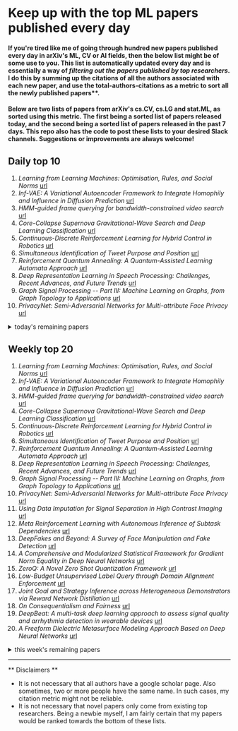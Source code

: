 # Keep up with the top ML papers published every day

#### If you're tired like me of going through hundred new papers published every day in arXiv's ML, CV or AI fields, then the below list might be of some use to you. This list is automatically updated every day and is essentially a way of *filtering out the papers published by top researchers*. I do this by summing up the citations of all the authors associated with each new paper, and use the total-authors-citations as a metric to sort all the newly published papers**. 

#### Below are two lists of papers from arXiv's cs.CV, cs.LG and stat.ML, as sorted using this metric. The first being a sorted list of papers released today, and the second being a sorted list of papers released in the past 7 days. This repo also has the code to post these lists to your desired Slack channels. Suggestions or improvements are always welcome!

## Daily top 10
1. *Learning from Learning Machines: Optimisation, Rules, and Social Norms* [url](http://arxiv.org/abs/2001.00006)
2. *Inf-VAE: A Variational Autoencoder Framework to Integrate Homophily and Influence in Diffusion Prediction* [url](http://arxiv.org/abs/2001.00132)
3. *HMM-guided frame querying for bandwidth-constrained video search* [url](http://arxiv.org/abs/2001.00057)
4. *Core-Collapse Supernova Gravitational-Wave Search and Deep Learning Classification* [url](http://arxiv.org/abs/2001.00279)
5. *Continuous-Discrete Reinforcement Learning for Hybrid Control in Robotics* [url](http://arxiv.org/abs/2001.00449)
6. *Simultaneous Identification of Tweet Purpose and Position* [url](http://arxiv.org/abs/2001.00051)
7. *Reinforcement Quantum Annealing: A Quantum-Assisted Learning Automata Approach* [url](http://arxiv.org/abs/2001.00234)
8. *Deep Representation Learning in Speech Processing: Challenges, Recent Advances, and Future Trends* [url](http://arxiv.org/abs/2001.00378)
9. *Graph Signal Processing -- Part III: Machine Learning on Graphs, from Graph Topology to Applications* [url](http://arxiv.org/abs/2001.00426)
10. *PrivacyNet: Semi-Adversarial Networks for Multi-attribute Face Privacy* [url](http://arxiv.org/abs/2001.00561)
<details><summary>today's remaining papers</summary>
  <ol start=11>
    <li><i>Using Data Imputation for Signal Separation in High Contrast Imaging</i> <a href="http://arxiv.org/abs/2001.00563">url</a></li>
    <li><i>Meta Reinforcement Learning with Autonomous Inference of Subtask Dependencies</i> <a href="http://arxiv.org/abs/2001.00248">url</a></li>
    <li><i>DeepFakes and Beyond: A Survey of Face Manipulation and Fake Detection</i> <a href="http://arxiv.org/abs/2001.00179">url</a></li>
    <li><i>A Comprehensive and Modularized Statistical Framework for Gradient Norm Equality in Deep Neural Networks</i> <a href="http://arxiv.org/abs/2001.00254">url</a></li>
    <li><i>ZeroQ: A Novel Zero Shot Quantization Framework</i> <a href="http://arxiv.org/abs/2001.00281">url</a></li>
    <li><i>Low-Budget Unsupervised Label Query through Domain Alignment Enforcement</i> <a href="http://arxiv.org/abs/2001.00238">url</a></li>
    <li><i>Joint Goal and Strategy Inference across Heterogeneous Demonstrators via Reward Network Distillation</i> <a href="http://arxiv.org/abs/2001.00503">url</a></li>
    <li><i>On Consequentialism and Fairness</i> <a href="http://arxiv.org/abs/2001.00329">url</a></li>
    <li><i>DeepBeat: A multi-task deep learning approach to assess signal quality and arrhythmia detection in wearable devices</i> <a href="http://arxiv.org/abs/2001.00155">url</a></li>
    <li><i>A Freeform Dielectric Metasurface Modeling Approach Based on Deep Neural Networks</i> <a href="http://arxiv.org/abs/2001.00121">url</a></li>
    <li><i>BlendMask: Top-Down Meets Bottom-Up for Instance Segmentation</i> <a href="http://arxiv.org/abs/2001.00309">url</a></li>
    <li><i>Reasoning on Knowledge Graphs with Debate Dynamics</i> <a href="http://arxiv.org/abs/2001.00461">url</a></li>
    <li><i>Options of Interest: Temporal Abstraction with Interest Functions</i> <a href="http://arxiv.org/abs/2001.00271">url</a></li>
    <li><i>DuDoNet++: Encoding mask projection to reduce CT metal artifacts</i> <a href="http://arxiv.org/abs/2001.00340">url</a></li>
    <li><i>Joint Unsupervised Learning for the Vertebra Segmentation, Artifact Reduction and Modality Translation of CBCT Images</i> <a href="http://arxiv.org/abs/2001.00339">url</a></li>
    <li><i>First image then video: A two-stage network for spatiotemporal video denoising</i> <a href="http://arxiv.org/abs/2001.00346">url</a></li>
    <li><i>On the Resilience of Deep Learning for Reduced-voltage FPGAs</i> <a href="http://arxiv.org/abs/2001.00053">url</a></li>
    <li><i>Restricting the Flow: Information Bottlenecks for Attribution</i> <a href="http://arxiv.org/abs/2001.00396">url</a></li>
    <li><i>Visual Machine Learning: Insight through Eigenvectors, Chladni patterns and community detection in 2D particulate structures</i> <a href="http://arxiv.org/abs/2001.00345">url</a></li>
    <li><i>Visual Evaluation of Generative Adversarial Networks for Time Series Data</i> <a href="http://arxiv.org/abs/2001.00062">url</a></li>
    <li><i>Graph-FCN for image semantic segmentation</i> <a href="http://arxiv.org/abs/2001.00335">url</a></li>
    <li><i>Deep Learning Training with Simulated Approximate Multipliers</i> <a href="http://arxiv.org/abs/2001.00060">url</a></li>
    <li><i>Thresholds of descending algorithms in inference problems</i> <a href="http://arxiv.org/abs/2001.00479">url</a></li>
    <li><i>Privacy for Rescue: A New Testimony Why Privacy is Vulnerable In Deep Models</i> <a href="http://arxiv.org/abs/2001.00493">url</a></li>
    <li><i>Multi-organ Segmentation over Partially Labeled Datasets with Multi-scale Feature Abstraction</i> <a href="http://arxiv.org/abs/2001.00208">url</a></li>
    <li><i>Uncertainty-Based Out-of-Distribution Classification in Deep Reinforcement Learning</i> <a href="http://arxiv.org/abs/2001.00496">url</a></li>
    <li><i>Ensembles of Many Diverse Weak Defenses can be Strong: Defending Deep Neural Networks Against Adversarial Attacks</i> <a href="http://arxiv.org/abs/2001.00308">url</a></li>
    <li><i>Lossless Compression of Deep Neural Networks</i> <a href="http://arxiv.org/abs/2001.00218">url</a></li>
    <li><i>Video Cloze Procedure for Self-Supervised Spatio-Temporal Learning</i> <a href="http://arxiv.org/abs/2001.00294">url</a></li>
    <li><i>Non-rigid Registration Method between 3D CT Liver Data and 2D Ultrasonic Images based on Demons Model</i> <a href="http://arxiv.org/abs/2001.00035">url</a></li>
    <li><i>Motivic clustering schemes for directed graphs</i> <a href="http://arxiv.org/abs/2001.00278">url</a></li>
    <li><i>Pre-trained Contextual Embedding of Source Code</i> <a href="http://arxiv.org/abs/2001.00059">url</a></li>
    <li><i>Adversarial Policies in Learning Systems with Malicious Experts</i> <a href="http://arxiv.org/abs/2001.00543">url</a></li>
    <li><i>Lightweight Residual Densely Connected Convolutional Neural Network</i> <a href="http://arxiv.org/abs/2001.00526">url</a></li>
    <li><i>Kalman Filtering and Expectation Maximization for Multitemporal Spectral Unmixing</i> <a href="http://arxiv.org/abs/2001.00425">url</a></li>
    <li><i>Temporal-Spatial Neural Filter: Direction Informed End-to-End Multi-channel Target Speech Separation</i> <a href="http://arxiv.org/abs/2001.00391">url</a></li>
    <li><i>Learning-Aided Deep Path Prediction for Sphere Decoding in Large MIMO Systems</i> <a href="http://arxiv.org/abs/2001.00342">url</a></li>
    <li><i>Histogram Layers for Texture Analysis</i> <a href="http://arxiv.org/abs/2001.00215">url</a></li>
    <li><i>Cost-Function-Dependent Barren Plateaus in Shallow Quantum Neural Networks</i> <a href="http://arxiv.org/abs/2001.00550">url</a></li>
    <li><i>Multi-lane Detection Using Instance Segmentation and Attentive Voting</i> <a href="http://arxiv.org/abs/2001.00236">url</a></li>
    <li><i>PAC Confidence Sets for Deep Neural Networks via Calibrated Prediction</i> <a href="http://arxiv.org/abs/2001.00106">url</a></li>
    <li><i>Scalable Hierarchical Clustering with Tree Grafting</i> <a href="http://arxiv.org/abs/2001.00076">url</a></li>
    <li><i>Quantum Adversarial Machine Learning</i> <a href="http://arxiv.org/abs/2001.00030">url</a></li>
    <li><i>Computational model discovery with reinforcement learning</i> <a href="http://arxiv.org/abs/2001.00008">url</a></li>
    <li><i>A Generalized Deep Learning Framework for Whole-Slide Image Segmentation and Analysis</i> <a href="http://arxiv.org/abs/2001.00258">url</a></li>
    <li><i>PatDNN: Achieving Real-Time DNN Execution on Mobile Devices with Pattern-based Weight Pruning</i> <a href="http://arxiv.org/abs/2001.00138">url</a></li>
    <li><i>A Deep Structural Model for Analyzing Correlated Multivariate Time Series</i> <a href="http://arxiv.org/abs/2001.00559">url</a></li>
    <li><i>NAS-Bench-102: Extending the Scope of Reproducible Neural Architecture Search</i> <a href="http://arxiv.org/abs/2001.00326">url</a></li>
    <li><i>Non-Parametric Learning of Gaifman Models</i> <a href="http://arxiv.org/abs/2001.00528">url</a></li>
    <li><i>Dual Adversarial Domain Adaptation</i> <a href="http://arxiv.org/abs/2001.00153">url</a></li>
    <li><i>Long-Term Visitation Value for Deep Exploration in Sparse Reward Reinforcement Learning</i> <a href="http://arxiv.org/abs/2001.00119">url</a></li>
    <li><i>Using CNNs For Users Segmentation In Video See-Through Augmented Virtuality</i> <a href="http://arxiv.org/abs/2001.00487">url</a></li>
    <li><i>Handwritten Optical Character Recognition (OCR): A Comprehensive Systematic Literature Review (SLR)</i> <a href="http://arxiv.org/abs/2001.00139">url</a></li>
    <li><i>Kernelized Support Tensor Train Machines</i> <a href="http://arxiv.org/abs/2001.00360">url</a></li>
    <li><i>A generalization of the symmetrical and optimal probability-to-possibility transformations</i> <a href="http://arxiv.org/abs/2001.00007">url</a></li>
    <li><i>Residual Block-based Multi-Label Classification and Localization Network with Integral Regression for Vertebrae Labeling</i> <a href="http://arxiv.org/abs/2001.00170">url</a></li>
    <li><i>Inter- and Intra-domain Knowledge Transfer for Related Tasks in Deep Character Recognition</i> <a href="http://arxiv.org/abs/2001.00448">url</a></li>
    <li><i>Online Similarity Learning with Feedback for Invoice Line Item Matching</i> <a href="http://arxiv.org/abs/2001.00288">url</a></li>
    <li><i>No Spurious Local Minima in Deep Quadratic Networks</i> <a href="http://arxiv.org/abs/2001.00098">url</a></li>
    <li><i>The Gambler's Problem and Beyond</i> <a href="http://arxiv.org/abs/2001.00102">url</a></li>
    <li><i>Protecting GANs against privacy attacks by preventing overfitting</i> <a href="http://arxiv.org/abs/2001.00071">url</a></li>
    <li><i>EEG based Continuous Speech Recognition using Transformers</i> <a href="http://arxiv.org/abs/2001.00501">url</a></li>
    <li><i>Erase and Restore: Simple, Accurate and Resilient Detection of $L_2$ Adversarial Examples</i> <a href="http://arxiv.org/abs/2001.00116">url</a></li>
    <li><i>Stacked DeBERT: All Attention in Incomplete Data for Text Classification</i> <a href="http://arxiv.org/abs/2001.00137">url</a></li>
    <li><i>Robust Marine Buoy Placement for Ship Detection Using Dropout K-Means</i> <a href="http://arxiv.org/abs/2001.00564">url</a></li>
    <li><i>Physically Plausible Spectral Reconstruction from RGB Images</i> <a href="http://arxiv.org/abs/2001.00558">url</a></li>
    <li><i>Reject Illegal Inputs with Generative Classifier Derived from Any Discriminative Classifier</i> <a href="http://arxiv.org/abs/2001.00483">url</a></li>
    <li><i>Butterfly detection and classification based on integrated YOLO algorithm</i> <a href="http://arxiv.org/abs/2001.00361">url</a></li>
    <li><i>Deep Learning for Learning Graph Representations</i> <a href="http://arxiv.org/abs/2001.00293">url</a></li>
    <li><i>Video Saliency Prediction Using Enhanced Spatiotemporal Alignment Network</i> <a href="http://arxiv.org/abs/2001.00292">url</a></li>
    <li><i>Fast Estimation of Information Theoretic Learning Descriptors using Explicit Inner Product Spaces</i> <a href="http://arxiv.org/abs/2001.00265">url</a></li>
    <li><i>Ensemble emotion recognizing with multiple modal physiological signals</i> <a href="http://arxiv.org/abs/2001.00191">url</a></li>
    <li><i>A Coarse-to-Fine Adaptive Network for Appearance-Based Gaze Estimation</i> <a href="http://arxiv.org/abs/2001.00187">url</a></li>
    <li><i>A Total Variation Denoising Method Based on Median Filter and Phase Consistency</i> <a href="http://arxiv.org/abs/2001.00150">url</a></li>
    <li><i>Simulation of Skin Stretching around the Forehead Wrinkles in Rhytidectomy</i> <a href="http://arxiv.org/abs/2001.00149">url</a></li>
    <li><i>Reinforcement Learning with Goal-Distance Gradient</i> <a href="http://arxiv.org/abs/2001.00127">url</a></li>
    <li><i>Interpretable Conservation Law Estimation by Deriving the Symmetries of Dynamics from Trained Deep Neural Networks</i> <a href="http://arxiv.org/abs/2001.00111">url</a></li>
    <li><i>Deep Attentive Ranking Networks for Learning to Order Sentences</i> <a href="http://arxiv.org/abs/2001.00056">url</a></li>
    <li><i>Differentially Private M-band Wavelet-Based Mechanisms in Machine Learning Environments</i> <a href="http://arxiv.org/abs/2001.00012">url</a></li>
  </ol>
</details>

## Weekly top 20
1. *Learning from Learning Machines: Optimisation, Rules, and Social Norms* [url](http://arxiv.org/abs/2001.00006)
2. *Inf-VAE: A Variational Autoencoder Framework to Integrate Homophily and Influence in Diffusion Prediction* [url](http://arxiv.org/abs/2001.00132)
3. *HMM-guided frame querying for bandwidth-constrained video search* [url](http://arxiv.org/abs/2001.00057)
4. *Core-Collapse Supernova Gravitational-Wave Search and Deep Learning Classification* [url](http://arxiv.org/abs/2001.00279)
5. *Continuous-Discrete Reinforcement Learning for Hybrid Control in Robotics* [url](http://arxiv.org/abs/2001.00449)
6. *Simultaneous Identification of Tweet Purpose and Position* [url](http://arxiv.org/abs/2001.00051)
7. *Reinforcement Quantum Annealing: A Quantum-Assisted Learning Automata Approach* [url](http://arxiv.org/abs/2001.00234)
8. *Deep Representation Learning in Speech Processing: Challenges, Recent Advances, and Future Trends* [url](http://arxiv.org/abs/2001.00378)
9. *Graph Signal Processing -- Part III: Machine Learning on Graphs, from Graph Topology to Applications* [url](http://arxiv.org/abs/2001.00426)
10. *PrivacyNet: Semi-Adversarial Networks for Multi-attribute Face Privacy* [url](http://arxiv.org/abs/2001.00561)
11. *Using Data Imputation for Signal Separation in High Contrast Imaging* [url](http://arxiv.org/abs/2001.00563)
12. *Meta Reinforcement Learning with Autonomous Inference of Subtask Dependencies* [url](http://arxiv.org/abs/2001.00248)
13. *DeepFakes and Beyond: A Survey of Face Manipulation and Fake Detection* [url](http://arxiv.org/abs/2001.00179)
14. *A Comprehensive and Modularized Statistical Framework for Gradient Norm Equality in Deep Neural Networks* [url](http://arxiv.org/abs/2001.00254)
15. *ZeroQ: A Novel Zero Shot Quantization Framework* [url](http://arxiv.org/abs/2001.00281)
16. *Low-Budget Unsupervised Label Query through Domain Alignment Enforcement* [url](http://arxiv.org/abs/2001.00238)
17. *Joint Goal and Strategy Inference across Heterogeneous Demonstrators via Reward Network Distillation* [url](http://arxiv.org/abs/2001.00503)
18. *On Consequentialism and Fairness* [url](http://arxiv.org/abs/2001.00329)
19. *DeepBeat: A multi-task deep learning approach to assess signal quality and arrhythmia detection in wearable devices* [url](http://arxiv.org/abs/2001.00155)
20. *A Freeform Dielectric Metasurface Modeling Approach Based on Deep Neural Networks* [url](http://arxiv.org/abs/2001.00121)
<details><summary>this week's remaining papers</summary>
  <ol start=21>
    <li><i>BlendMask: Top-Down Meets Bottom-Up for Instance Segmentation</i> <a href="http://arxiv.org/abs/2001.00309">url</a></li>
    <li><i>Reasoning on Knowledge Graphs with Debate Dynamics</i> <a href="http://arxiv.org/abs/2001.00461">url</a></li>
    <li><i>Options of Interest: Temporal Abstraction with Interest Functions</i> <a href="http://arxiv.org/abs/2001.00271">url</a></li>
    <li><i>DuDoNet++: Encoding mask projection to reduce CT metal artifacts</i> <a href="http://arxiv.org/abs/2001.00340">url</a></li>
    <li><i>Joint Unsupervised Learning for the Vertebra Segmentation, Artifact Reduction and Modality Translation of CBCT Images</i> <a href="http://arxiv.org/abs/2001.00339">url</a></li>
    <li><i>First image then video: A two-stage network for spatiotemporal video denoising</i> <a href="http://arxiv.org/abs/2001.00346">url</a></li>
    <li><i>On the Resilience of Deep Learning for Reduced-voltage FPGAs</i> <a href="http://arxiv.org/abs/2001.00053">url</a></li>
    <li><i>Restricting the Flow: Information Bottlenecks for Attribution</i> <a href="http://arxiv.org/abs/2001.00396">url</a></li>
    <li><i>Visual Machine Learning: Insight through Eigenvectors, Chladni patterns and community detection in 2D particulate structures</i> <a href="http://arxiv.org/abs/2001.00345">url</a></li>
    <li><i>Visual Evaluation of Generative Adversarial Networks for Time Series Data</i> <a href="http://arxiv.org/abs/2001.00062">url</a></li>
    <li><i>Graph-FCN for image semantic segmentation</i> <a href="http://arxiv.org/abs/2001.00335">url</a></li>
    <li><i>Deep Learning Training with Simulated Approximate Multipliers</i> <a href="http://arxiv.org/abs/2001.00060">url</a></li>
    <li><i>Thresholds of descending algorithms in inference problems</i> <a href="http://arxiv.org/abs/2001.00479">url</a></li>
    <li><i>Privacy for Rescue: A New Testimony Why Privacy is Vulnerable In Deep Models</i> <a href="http://arxiv.org/abs/2001.00493">url</a></li>
    <li><i>Multi-organ Segmentation over Partially Labeled Datasets with Multi-scale Feature Abstraction</i> <a href="http://arxiv.org/abs/2001.00208">url</a></li>
    <li><i>Uncertainty-Based Out-of-Distribution Classification in Deep Reinforcement Learning</i> <a href="http://arxiv.org/abs/2001.00496">url</a></li>
    <li><i>Ensembles of Many Diverse Weak Defenses can be Strong: Defending Deep Neural Networks Against Adversarial Attacks</i> <a href="http://arxiv.org/abs/2001.00308">url</a></li>
    <li><i>Lossless Compression of Deep Neural Networks</i> <a href="http://arxiv.org/abs/2001.00218">url</a></li>
    <li><i>Video Cloze Procedure for Self-Supervised Spatio-Temporal Learning</i> <a href="http://arxiv.org/abs/2001.00294">url</a></li>
    <li><i>Non-rigid Registration Method between 3D CT Liver Data and 2D Ultrasonic Images based on Demons Model</i> <a href="http://arxiv.org/abs/2001.00035">url</a></li>
    <li><i>Motivic clustering schemes for directed graphs</i> <a href="http://arxiv.org/abs/2001.00278">url</a></li>
    <li><i>Pre-trained Contextual Embedding of Source Code</i> <a href="http://arxiv.org/abs/2001.00059">url</a></li>
    <li><i>Adversarial Policies in Learning Systems with Malicious Experts</i> <a href="http://arxiv.org/abs/2001.00543">url</a></li>
    <li><i>Lightweight Residual Densely Connected Convolutional Neural Network</i> <a href="http://arxiv.org/abs/2001.00526">url</a></li>
    <li><i>Kalman Filtering and Expectation Maximization for Multitemporal Spectral Unmixing</i> <a href="http://arxiv.org/abs/2001.00425">url</a></li>
    <li><i>Temporal-Spatial Neural Filter: Direction Informed End-to-End Multi-channel Target Speech Separation</i> <a href="http://arxiv.org/abs/2001.00391">url</a></li>
    <li><i>Learning-Aided Deep Path Prediction for Sphere Decoding in Large MIMO Systems</i> <a href="http://arxiv.org/abs/2001.00342">url</a></li>
    <li><i>Histogram Layers for Texture Analysis</i> <a href="http://arxiv.org/abs/2001.00215">url</a></li>
    <li><i>Cost-Function-Dependent Barren Plateaus in Shallow Quantum Neural Networks</i> <a href="http://arxiv.org/abs/2001.00550">url</a></li>
    <li><i>Multi-lane Detection Using Instance Segmentation and Attentive Voting</i> <a href="http://arxiv.org/abs/2001.00236">url</a></li>
    <li><i>PAC Confidence Sets for Deep Neural Networks via Calibrated Prediction</i> <a href="http://arxiv.org/abs/2001.00106">url</a></li>
    <li><i>Scalable Hierarchical Clustering with Tree Grafting</i> <a href="http://arxiv.org/abs/2001.00076">url</a></li>
    <li><i>Quantum Adversarial Machine Learning</i> <a href="http://arxiv.org/abs/2001.00030">url</a></li>
    <li><i>Computational model discovery with reinforcement learning</i> <a href="http://arxiv.org/abs/2001.00008">url</a></li>
    <li><i>A Generalized Deep Learning Framework for Whole-Slide Image Segmentation and Analysis</i> <a href="http://arxiv.org/abs/2001.00258">url</a></li>
    <li><i>PatDNN: Achieving Real-Time DNN Execution on Mobile Devices with Pattern-based Weight Pruning</i> <a href="http://arxiv.org/abs/2001.00138">url</a></li>
    <li><i>A Deep Structural Model for Analyzing Correlated Multivariate Time Series</i> <a href="http://arxiv.org/abs/2001.00559">url</a></li>
    <li><i>NAS-Bench-102: Extending the Scope of Reproducible Neural Architecture Search</i> <a href="http://arxiv.org/abs/2001.00326">url</a></li>
    <li><i>Non-Parametric Learning of Gaifman Models</i> <a href="http://arxiv.org/abs/2001.00528">url</a></li>
    <li><i>Dual Adversarial Domain Adaptation</i> <a href="http://arxiv.org/abs/2001.00153">url</a></li>
    <li><i>Long-Term Visitation Value for Deep Exploration in Sparse Reward Reinforcement Learning</i> <a href="http://arxiv.org/abs/2001.00119">url</a></li>
    <li><i>Using CNNs For Users Segmentation In Video See-Through Augmented Virtuality</i> <a href="http://arxiv.org/abs/2001.00487">url</a></li>
    <li><i>Handwritten Optical Character Recognition (OCR): A Comprehensive Systematic Literature Review (SLR)</i> <a href="http://arxiv.org/abs/2001.00139">url</a></li>
    <li><i>Kernelized Support Tensor Train Machines</i> <a href="http://arxiv.org/abs/2001.00360">url</a></li>
    <li><i>A generalization of the symmetrical and optimal probability-to-possibility transformations</i> <a href="http://arxiv.org/abs/2001.00007">url</a></li>
    <li><i>Residual Block-based Multi-Label Classification and Localization Network with Integral Regression for Vertebrae Labeling</i> <a href="http://arxiv.org/abs/2001.00170">url</a></li>
    <li><i>Inter- and Intra-domain Knowledge Transfer for Related Tasks in Deep Character Recognition</i> <a href="http://arxiv.org/abs/2001.00448">url</a></li>
    <li><i>Online Similarity Learning with Feedback for Invoice Line Item Matching</i> <a href="http://arxiv.org/abs/2001.00288">url</a></li>
    <li><i>No Spurious Local Minima in Deep Quadratic Networks</i> <a href="http://arxiv.org/abs/2001.00098">url</a></li>
    <li><i>The Gambler's Problem and Beyond</i> <a href="http://arxiv.org/abs/2001.00102">url</a></li>
    <li><i>Protecting GANs against privacy attacks by preventing overfitting</i> <a href="http://arxiv.org/abs/2001.00071">url</a></li>
    <li><i>EEG based Continuous Speech Recognition using Transformers</i> <a href="http://arxiv.org/abs/2001.00501">url</a></li>
    <li><i>Erase and Restore: Simple, Accurate and Resilient Detection of $L_2$ Adversarial Examples</i> <a href="http://arxiv.org/abs/2001.00116">url</a></li>
    <li><i>Stacked DeBERT: All Attention in Incomplete Data for Text Classification</i> <a href="http://arxiv.org/abs/2001.00137">url</a></li>
    <li><i>Ensemble emotion recognizing with multiple modal physiological signals</i> <a href="http://arxiv.org/abs/2001.00191">url</a></li>
    <li><i>Deep Attentive Ranking Networks for Learning to Order Sentences</i> <a href="http://arxiv.org/abs/2001.00056">url</a></li>
    <li><i>Interpretable Conservation Law Estimation by Deriving the Symmetries of Dynamics from Trained Deep Neural Networks</i> <a href="http://arxiv.org/abs/2001.00111">url</a></li>
    <li><i>Reinforcement Learning with Goal-Distance Gradient</i> <a href="http://arxiv.org/abs/2001.00127">url</a></li>
    <li><i>Simulation of Skin Stretching around the Forehead Wrinkles in Rhytidectomy</i> <a href="http://arxiv.org/abs/2001.00149">url</a></li>
    <li><i>A Total Variation Denoising Method Based on Median Filter and Phase Consistency</i> <a href="http://arxiv.org/abs/2001.00150">url</a></li>
    <li><i>A Coarse-to-Fine Adaptive Network for Appearance-Based Gaze Estimation</i> <a href="http://arxiv.org/abs/2001.00187">url</a></li>
    <li><i>Deep Learning for Learning Graph Representations</i> <a href="http://arxiv.org/abs/2001.00293">url</a></li>
    <li><i>Fast Estimation of Information Theoretic Learning Descriptors using Explicit Inner Product Spaces</i> <a href="http://arxiv.org/abs/2001.00265">url</a></li>
    <li><i>Video Saliency Prediction Using Enhanced Spatiotemporal Alignment Network</i> <a href="http://arxiv.org/abs/2001.00292">url</a></li>
    <li><i>Butterfly detection and classification based on integrated YOLO algorithm</i> <a href="http://arxiv.org/abs/2001.00361">url</a></li>
    <li><i>Reject Illegal Inputs with Generative Classifier Derived from Any Discriminative Classifier</i> <a href="http://arxiv.org/abs/2001.00483">url</a></li>
    <li><i>Physically Plausible Spectral Reconstruction from RGB Images</i> <a href="http://arxiv.org/abs/2001.00558">url</a></li>
    <li><i>Robust Marine Buoy Placement for Ship Detection Using Dropout K-Means</i> <a href="http://arxiv.org/abs/2001.00564">url</a></li>
    <li><i>Differentially Private M-band Wavelet-Based Mechanisms in Machine Learning Environments</i> <a href="http://arxiv.org/abs/2001.00012">url</a></li>
  </ol>
</details>

-------------------------------------------------------------------------------
** Disclaimers **
* It is not necessary that all authors have a google scholar page. Also sometimes, two or more people have the same name. In such cases, my citation metric might not be reliable.
* It is not necessary that novel papers only come from existing top researchers. Being a newbie myself, I am fairly certain that my papers would be ranked towards the bottom of these lists.
